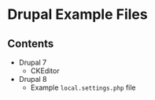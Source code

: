 # Drupal Example Files

## Contents

- Drupal 7
    - CKEditor
- Drupal 8
    - Example `local.settings.php` file